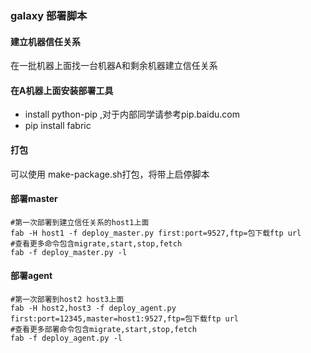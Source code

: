 ### galaxy 部署脚本

#### 建立机器信任关系
在一批机器上面找一台机器A和剩余机器建立信任关系

#### 在A机器上面安装部署工具

* install python-pip ,对于内部同学请参考pip.baidu.com
* pip install fabric

#### 打包
可以使用 make-package.sh打包，将带上启停脚本

#### 部署master

```
#第一次部署到建立信任关系的host1上面
fab -H host1 -f deploy_master.py first:port=9527,ftp=包下载ftp url
#查看更多命令包含migrate,start,stop,fetch
fab -f deploy_master.py -l
```

#### 部署agent

```
#第一次部署到host2 host3上面
fab -H host2,host3 -f deploy_agent.py first:port=12345,master=host1:9527,ftp=包下载ftp url
#查看更多部署命令包含migrate,start,stop,fetch
fab -f deploy_agent.py -l
```



